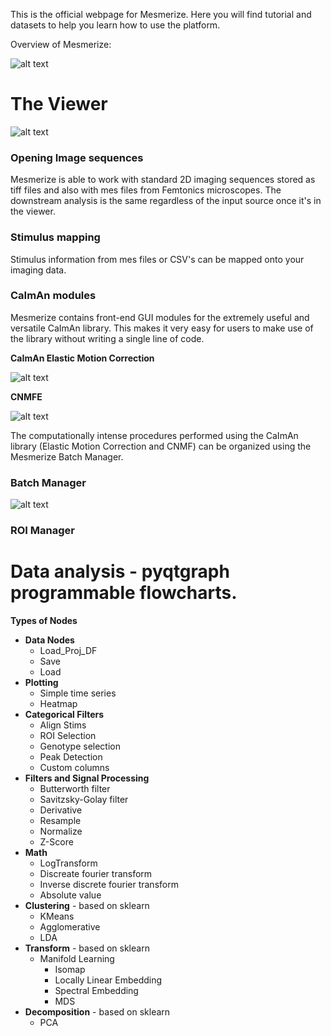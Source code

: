 This is the official webpage for Mesmerize. Here you will find tutorial and datasets to help you learn how to use the platform.

Overview of Mesmerize:

![alt text](https://github.com/kushalkolar/MESmerize/raw/master/docs/imgs/Overview/welcome%20window.png)

# The Viewer

![alt text](https://github.com/kushalkolar/MESmerize/raw/master/docs/imgs/Overview/overview.png)

### Opening Image sequences

Mesmerize is able to work with standard 2D imaging sequences stored as tiff files and also with mes files from Femtonics microscopes. The downstream analysis is the same regardless of the input source once it's in the viewer.

### Stimulus mapping

Stimulus information from mes files or CSV's can be mapped onto your imaging data.

### CaImAn modules

Mesmerize contains front-end GUI modules for the extremely useful and versatile CaImAn library. This makes it very easy for users to make use of the library without writing a single line of code.

**CaImAn Elastic Motion Correction**

![alt text](https://github.com/kushalkolar/MESmerize/raw/master/docs/imgs/Overview/motion_correction.png)

**CNMFE**

![alt text](https://github.com/kushalkolar/MESmerize/raw/master/docs/imgs/Overview/cnmfe.png)

The computationally intense procedures performed using the CaImAn library (Elastic Motion Correction and CNMF) can be organized using the Mesmerize Batch Manager.

### Batch Manager

![alt text](https://github.com/kushalkolar/MESmerize/raw/master/docs/imgs/Overview/batch_manager.png)


### ROI Manager


# Data analysis - pyqtgraph programmable flowcharts.
**Types of Nodes**
 - **Data Nodes**
	 - Load_Proj_DF
	 - Save
	 - Load
 - **Plotting**
	 - Simple time series
	 - Heatmap
 - **Categorical Filters**
	 - Align Stims
	 - ROI Selection
	 - Genotype selection
	 - Peak Detection
	 - Custom columns
 - **Filters and Signal Processing**
	 - Butterworth filter
	 - Savitzsky-Golay filter
	 - Derivative
	 - Resample
	 - Normalize
	 - Z-Score
- **Math**
	 - LogTransform
	 - Discreate fourier transform
	 - Inverse discrete fourier transform
	 - Absolute value
 - **Clustering** - based on sklearn
	 - KMeans
	 - Agglomerative
	 - LDA
 - **Transform** - based on sklearn
 	- Manifold Learning
		- Isomap
		- Locally Linear Embedding
		- Spectral Embedding
		- MDS
- **Decomposition** - based on sklearn
	 - PCA
 
